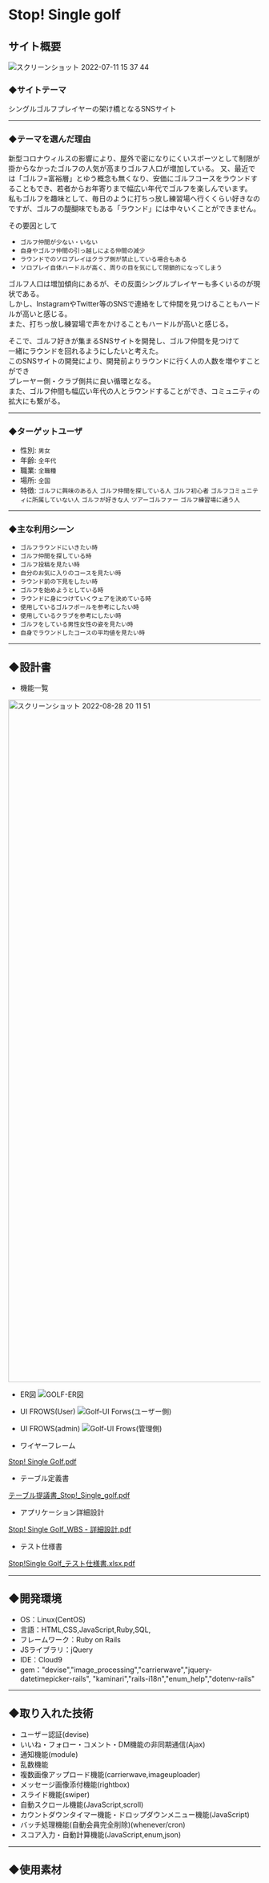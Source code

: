 # Stop! Single golf

## サイト概要
![スクリーンショット 2022-07-11 15 37 44](https://user-images.githubusercontent.com/105344687/178203563-71b267fb-6a14-4c5c-a5ff-3b26e6fb2e15.png)
### ◆サイトテーマ
シングルゴルフプレイヤーの架け橋となるSNSサイト

***
### ◆テーマを選んだ理由
新型コロナウィルスの影響により、屋外で密になりにくいスポーツとして制限が掛からなかったゴルフの人気が高まりゴルフ人口が増加している。
又、最近では「ゴルフ=富裕層」とゆう概念も無くなり、安価にゴルフコースをラウンドすることもでき、若者からお年寄りまで幅広い年代でゴルフを楽しんでいます。  
私もゴルフを趣味として、毎日のように打ちっ放し練習場へ行くくらい好きなのですが、ゴルフの醍醐味でもある「ラウンド」には中々いくことができません。 

その要因として  
* `ゴルフ仲間が少ない・いない`
* `自身やゴルフ仲間の引っ越しによる仲間の減少`
* `ラウンドでのソロプレイはクラブ側が禁止している場合もある`
* `ソロプレイ自体ハードルが高く、周りの目を気にして閉鎖的になってしまう`  
 
ゴルフ人口は増加傾向にあるが、その反面シングルプレイヤーも多くいるのが現状である。  
しかし、InstagramやTwitter等のSNSで連絡をして仲間を見つけることもハードルが高いと感じる。  
また、打ちっ放し練習場で声をかけることもハードルが高いと感じる。

そこで、ゴルフ好きが集まるSNSサイトを開発し、ゴルフ仲間を見つけて  
一緒にラウンドを回れるようにしたいと考えた。  
このSNSサイトの開発により、開発前よりラウンドに行く人の人数を増やすことができ  
プレーヤー側・クラブ側共に良い循環となる。  
また、ゴルフ仲間も幅広い年代の人とラウンドすることができ、コミュニティの拡大にも繋がる。

***
### ◆ターゲットユーザ
* 性別: `男女`
* 年齢: `全年代`
* 職業: `全職種`
* 場所: `全国`
* 特徴: `ゴルフに興味のある人` `ゴルフ仲間を探している人` `ゴルフ初心者` `ゴルフコミュニティに所属していない人` `ゴルフが好きな人` `ツアーゴルファー` `ゴルフ練習場に通う人`

***
### ◆主な利用シーン
* `ゴルフラウンドにいきたい時`
* `ゴルフ仲間を探している時`
* `ゴルフ投稿を見たい時`
* `自分のお気に入りのコースを見たい時`
* `ラウンド前の下見をしたい時`
* `ゴルフを始めようとしている時`
* `ラウンドに身につけていくウェアを決めている時`
* `使用しているゴルフボールを参考にしたい時`
* `使用しているクラブを参考にしたい時`
* `ゴルフをしている男性女性の姿を見たい時`
* `自身でラウンドしたコースの平均値を見たい時`

***
## ◆設計書

- 機能一覧

<img width="1361" alt="スクリーンショット 2022-08-28 20 11 51" src="https://user-images.githubusercontent.com/105344687/187071192-1a4225aa-43cb-4b4c-a671-f34ddf11991a.png">

* ER図
![GOLF-ER図](https://user-images.githubusercontent.com/105344687/187071086-5ea7cda9-21e8-4cb2-8eae-cbc93081c922.jpg)

* UI FROWS(User)
![Golf-UI Forws(ユーザー側)](https://user-images.githubusercontent.com/105344687/180429441-f5c54968-5a09-4460-b592-9ae41a1c4f70.jpg)

* UI FROWS(admin)
![Golf-UI Frows(管理側)](https://user-images.githubusercontent.com/105344687/180429524-b49087a1-a17a-4f83-a054-486d5d043a63.jpg)

* ワイヤーフレーム

[Stop! Single Golf.pdf](https://github.com/Alexander4649/Stop_Single_Golf/files/9459752/Stop.Single.Golf.pdf)

- テーブル定義書

[テーブル提議書_Stop!_Single_golf.pdf](https://github.com/Alexander4649/Stop_Single_Golf/files/9459697/_Stop._Single_golf.pdf)

- アプリケーション詳細設計

[Stop! Single Golf_WBS - 詳細設計.pdf](https://github.com/Alexander4649/Stop_Single_Golf/files/9457692/Stop.Single.Golf_WBS.-.pdf)

- テスト仕様書

[Stop!Single Golf_テスト仕様書.xlsx.pdf](https://github.com/Alexander4649/Stop_Single_Golf/files/9459821/Stop.Single.Golf_.xlsx.pdf)

***
## ◆開発環境
- OS：Linux(CentOS)
- 言語：HTML,CSS,JavaScript,Ruby,SQL,
- フレームワーク：Ruby on Rails
- JSライブラリ：jQuery
- IDE：Cloud9
- gem："devise","image_processing","carrierwave","jquery-datetimepicker-rails", "kaminari","rails-i18n","enum_help","dotenv-rails"

***

## ◆取り入れた技術
- ユーザー認証(devise)
- いいね・フォロー・コメント・DM機能の非同期通信(Ajax)
- 通知機能(module)
- 乱数機能
- 複数画像アップロード機能(carrierwave,imageuploader)
- メッセージ画像添付機能(rightbox)
- スライド機能(swiper)
- 自動スクロール機能(JavaScript,scroll)
- カウントダウンタイマー機能・ドロップダウンメニュー機能(JavaScript)
- バッチ処理機能(自動会員完全削除)(whenever/cron)
- スコア入力・自動計算機能(JavaScript,enum,json)

***
## ◆使用素材